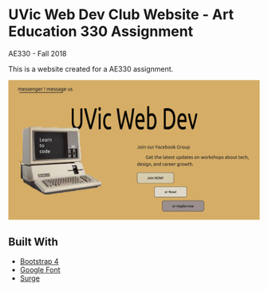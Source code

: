 # UVic Web Dev Club Website - Art Education 330 Assignment

AE330 - Fall 2018

This is a website created for a AE330 assignment.

![Promo of Website][promo]

[promo]: ./images/promo.png "Website Design"

## Built With

* [Bootstrap 4](https://getbootstrap.com/)
* [Google Font](https://fonts.google.com/)
* [Surge](https://surge.sh/)
